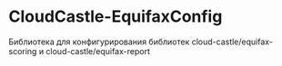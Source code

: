 # CloudCastle-EquifaxConfig

Библиотека для конфигурирования библиотек cloud-castle/equifax-scoring и cloud-castle/equifax-report